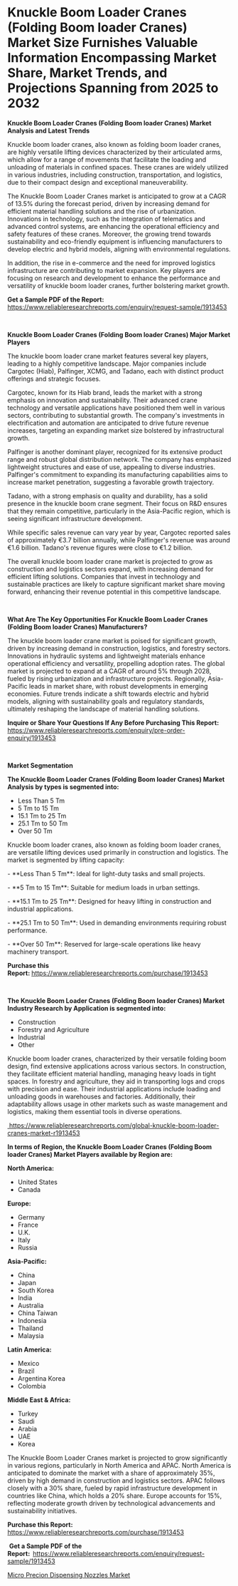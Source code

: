 <p><h1>Knuckle Boom Loader Cranes (Folding Boom loader Cranes) Market Size Furnishes Valuable Information Encompassing Market Share, Market Trends, and Projections Spanning from 2025 to 2032</h1></p><p><strong>Knuckle Boom Loader Cranes (Folding Boom loader Cranes) Market Analysis and Latest Trends</strong></p>
<p><p>Knuckle boom loader cranes, also known as folding boom loader cranes, are highly versatile lifting devices characterized by their articulated arms, which allow for a range of movements that facilitate the loading and unloading of materials in confined spaces. These cranes are widely utilized in various industries, including construction, transportation, and logistics, due to their compact design and exceptional maneuverability.</p><p>The Knuckle Boom Loader Cranes market is anticipated to grow at a CAGR of 13.5% during the forecast period, driven by increasing demand for efficient material handling solutions and the rise of urbanization. Innovations in technology, such as the integration of telematics and advanced control systems, are enhancing the operational efficiency and safety features of these cranes. Moreover, the growing trend towards sustainability and eco-friendly equipment is influencing manufacturers to develop electric and hybrid models, aligning with environmental regulations.</p><p>In addition, the rise in e-commerce and the need for improved logistics infrastructure are contributing to market expansion. Key players are focusing on research and development to enhance the performance and versatility of knuckle boom loader cranes, further bolstering market growth.</p></p>
<p><strong>Get a Sample PDF of the Report:&nbsp;</strong> <a href="https://www.reliableresearchreports.com/enquiry/request-sample/1913453?utm_campaign=2464&utm_medium=2&utm_source=Github&utm_content=ia&utm_term=01032025&utm_id=knuckle-boom-loader-cranes-folding-boom-loader-cranes">https://www.reliableresearchreports.com/enquiry/request-sample/1913453</a></p>
<p>&nbsp;</p>
<p><strong>Knuckle Boom Loader Cranes (Folding Boom loader Cranes) Major Market Players</strong></p>
<p><p>The knuckle boom loader crane market features several key players, leading to a highly competitive landscape. Major companies include Cargotec (Hiab), Palfinger, XCMG, and Tadano, each with distinct product offerings and strategic focuses.</p><p>Cargotec, known for its Hiab brand, leads the market with a strong emphasis on innovation and sustainability. Their advanced crane technology and versatile applications have positioned them well in various sectors, contributing to substantial growth. The company's investments in electrification and automation are anticipated to drive future revenue increases, targeting an expanding market size bolstered by infrastructural growth.</p><p>Palfinger is another dominant player, recognized for its extensive product range and robust global distribution network. The company has emphasized lightweight structures and ease of use, appealing to diverse industries. Palfinger's commitment to expanding its manufacturing capabilities aims to increase market penetration, suggesting a favorable growth trajectory.</p><p>Tadano, with a strong emphasis on quality and durability, has a solid presence in the knuckle boom crane segment. Their focus on R&D ensures that they remain competitive, particularly in the Asia-Pacific region, which is seeing significant infrastructure development.</p><p>While specific sales revenue can vary year by year, Cargotec reported sales of approximately €3.7 billion annually, while Palfinger's revenue was around €1.6 billion. Tadano's revenue figures were close to €1.2 billion. </p><p>The overall knuckle boom loader crane market is projected to grow as construction and logistics sectors expand, with increasing demand for efficient lifting solutions. Companies that invest in technology and sustainable practices are likely to capture significant market share moving forward, enhancing their revenue potential in this competitive landscape.</p></p>
<p>&nbsp;</p>
<p><strong>What Are The Key Opportunities For Knuckle Boom Loader Cranes (Folding Boom loader Cranes) Manufacturers?</strong></p>
<p><p>The knuckle boom loader crane market is poised for significant growth, driven by increasing demand in construction, logistics, and forestry sectors. Innovations in hydraulic systems and lightweight materials enhance operational efficiency and versatility, propelling adoption rates. The global market is projected to expand at a CAGR of around 5% through 2028, fueled by rising urbanization and infrastructure projects. Regionally, Asia-Pacific leads in market share, with robust developments in emerging economies. Future trends indicate a shift towards electric and hybrid models, aligning with sustainability goals and regulatory standards, ultimately reshaping the landscape of material handling solutions.</p></p>
<p><strong>Inquire or Share Your Questions If Any Before Purchasing This Report:</strong> <a href="https://www.reliableresearchreports.com/enquiry/pre-order-enquiry/1913453?utm_campaign=2464&utm_medium=2&utm_source=Github&utm_content=ia&utm_term=01032025&utm_id=knuckle-boom-loader-cranes-folding-boom-loader-cranes">https://www.reliableresearchreports.com/enquiry/pre-order-enquiry/1913453</a></p>
<p>&nbsp;</p>
<p><strong>Market Segmentation</strong></p>
<p><strong>The Knuckle Boom Loader Cranes (Folding Boom loader Cranes) Market Analysis by types is segmented into:</strong></p>
<p><ul><li>Less Than 5 Tm</li><li>5 Tm to 15 Tm</li><li>15.1 Tm to 25 Tm</li><li>25.1 Tm to 50 Tm</li><li>Over 50 Tm</li></ul></p>
<p><p>Knuckle boom loader cranes, also known as folding boom loader cranes, are versatile lifting devices used primarily in construction and logistics. The market is segmented by lifting capacity: </p><p>- **Less Than 5 Tm**: Ideal for light-duty tasks and small projects.</p><p>- **5 Tm to 15 Tm**: Suitable for medium loads in urban settings.</p><p>- **15.1 Tm to 25 Tm**: Designed for heavy lifting in construction and industrial applications.</p><p>- **25.1 Tm to 50 Tm**: Used in demanding environments requiring robust performance.</p><p>- **Over 50 Tm**: Reserved for large-scale operations like heavy machinery transport.</p></p>
<p><strong>Purchase this Report:&nbsp;</strong><a href="https://www.reliableresearchreports.com/purchase/1913453?utm_campaign=2464&utm_medium=2&utm_source=Github&utm_content=ia&utm_term=01032025&utm_id=knuckle-boom-loader-cranes-folding-boom-loader-cranes">https://www.reliableresearchreports.com/purchase/1913453</a></p>
<p>&nbsp;</p>
<p><strong>The Knuckle Boom Loader Cranes (Folding Boom loader Cranes) Market Industry Research by Application is segmented into:</strong></p>
<p><ul><li>Construction</li><li>Forestry and Agriculture</li><li>Industrial</li><li>Other</li></ul></p>
<p><p>Knuckle boom loader cranes, characterized by their versatile folding boom design, find extensive applications across various sectors. In construction, they facilitate efficient material handling, managing heavy loads in tight spaces. In forestry and agriculture, they aid in transporting logs and crops with precision and ease. Their industrial applications include loading and unloading goods in warehouses and factories. Additionally, their adaptability allows usage in other markets such as waste management and logistics, making them essential tools in diverse operations.</p></p>
<p><a href="https://www.reliableresearchreports.com/global-knuckle-boom-loader-cranes-market-r1913453?utm_campaign=2464&utm_medium=2&utm_source=Github&utm_content=ia&utm_term=01032025&utm_id=knuckle-boom-loader-cranes-folding-boom-loader-cranes">&nbsp;https://www.reliableresearchreports.com/global-knuckle-boom-loader-cranes-market-r1913453</a></p>
<p><strong>In terms of Region, the Knuckle Boom Loader Cranes (Folding Boom loader Cranes) Market Players available by Region are:</strong></p>
<p>
    <p> <strong> North America: </strong>
        <ul>
            <li>United States</li>
            <li>Canada</li>
        </ul>
        </p> 
    <p> <strong> Europe: </strong>
        <ul>
            <li>Germany</li>
            <li>France</li>
            <li>U.K.</li>
            <li>Italy</li>
            <li>Russia</li>
        </ul>
        </p> 
    <p> <strong> Asia-Pacific: </strong>
        <ul>
            <li>China</li>
            <li>Japan</li>
            <li>South Korea</li>
            <li>India</li>
            <li>Australia</li>
            <li>China Taiwan</li>
            <li>Indonesia</li>
            <li>Thailand</li>
            <li>Malaysia</li>
        </ul>
        </p> 
    <p> <strong> Latin America: </strong>
        <ul>
            <li>Mexico</li>
            <li>Brazil</li>
            <li>Argentina Korea</li>
            <li>Colombia</li>
        </ul>
        </p> 
    <p> <strong> Middle East & Africa: </strong>
        <ul>
            <li>Turkey</li>
            <li>Saudi</li>
            <li>Arabia</li>
            <li>UAE</li>
            <li>Korea</li>
        </ul>
    </p>
    </p>
<p><p>The Knuckle Boom Loader Cranes market is projected to grow significantly in various regions, particularly in North America and APAC. North America is anticipated to dominate the market with a share of approximately 35%, driven by high demand in construction and logistics sectors. APAC follows closely with a 30% share, fueled by rapid infrastructure development in countries like China, which holds a 20% share. Europe accounts for 15%, reflecting moderate growth driven by technological advancements and sustainability initiatives.</p></p>
<p><strong>Purchase this Report: </strong><a href="https://www.reliableresearchreports.com/purchase/1913453?utm_campaign=2464&utm_medium=2&utm_source=Github&utm_content=ia&utm_term=01032025&utm_id=knuckle-boom-loader-cranes-folding-boom-loader-cranes">https://www.reliableresearchreports.com/purchase/1913453</a></p>
<p>&nbsp;<strong>Get a Sample PDF of the Report:&nbsp;&nbsp;</strong><a href="https://www.reliableresearchreports.com/enquiry/request-sample/1913453?utm_campaign=2464&utm_medium=2&utm_source=Github&utm_content=ia&utm_term=01032025&utm_id=knuckle-boom-loader-cranes-folding-boom-loader-cranes">https://www.reliableresearchreports.com/enquiry/request-sample/1913453</a></p>
<p><strong></strong></p>
<p><p><a href="https://github.com/bolalfredia7777/Market-Research-Report-List-1/blob/main/micro-precion-dispensing-nozzles-market.md?utm_campaign=2464&utm_medium=2&utm_source=Github&utm_content=ia&utm_term=01032025&utm_id=knuckle-boom-loader-cranes-folding-boom-loader-cranes">Micro Precion Dispensing Nozzles Market</a></p></p>